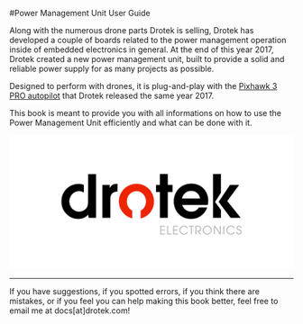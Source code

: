 #Power Management Unit User Guide

Along with the numerous drone parts Drotek is selling, Drotek has developed a couple of boards related to the power management operation inside of embedded electronics in general. At the end of this year 2017, Drotek created a new power management unit, built to provide a solid and reliable power supply for as many projects as possible.

Designed to perform with drones, it is plug-and-play with the [Pixhawk 3 PRO autopilot](https://pixhawk.drotek.com/en/) that Drotek released the same year 2017.

This book is meant to provide you with all informations on how to use the Power Management Unit efficiently and what can be done with it.

<p align="center">
  <img src="./images/drotek.jpg?raw=true" alt="Drotek Logo"/>
</p>

-----



If you have suggestions, if you spotted errors, if you think there are mistakes, or if you feel you can help making this book better, feel free to email me at docs[at]drotek.com!
